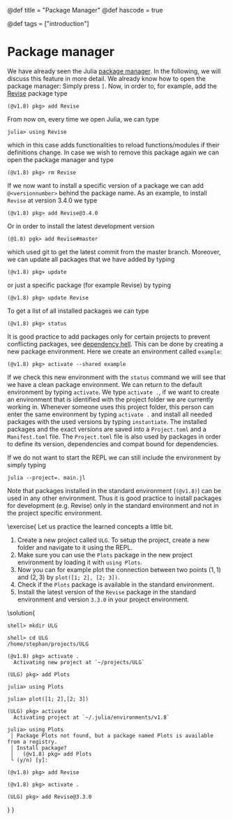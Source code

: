 @def title = "Package Manager"
@def hascode = true

@def tags = ["introduction"]

# Package manager

We have already seen the Julia [package manager](https://docs.julialang.org/en/v1/stdlib/Pkg/). In the following, we will discuss this feature in more detail. We already know how to open the package manager: Simply press `]`. Now, in order to, for example, add the [Revise](https://github.com/timholy/Revise.jl) package type 
```julia-repl
(@v1.8) pkg> add Revise
```
From now on, every time we open Julia, we can type
```julia-repl
julia> using Revise
```
which in this case adds functionalities to reload functions/modules if their definitions change. In case we wish to remove this package again we can open the package manager and type
```julia-repl
(@v1.8) pkg> rm Revise
```
If we now want to install a specific version of a package we can add `@<versionnumber>` behind the package name. As an example, to install `Revise` at version $3.4.0$ we type
```julia-repl
(@v1.8) pkg> add Revise@3.4.0
```
Or in order to install the latest development version
```julia-repl
(@1.8) pgk> add Revise#master
```
which used git to get the latest commit from the master branch.
Moreover, we can update all packages that we have added by typing
```julia-repl
(@v1.8) pkg> update
```
or just a specific package (for example Revise) by typing
```julia-repl
(@v1.8) pkg> update Revise
```
To get a list of all installed packages we can type
```julia-repl
(@v1.8) pkg> status
```
It is good practice to add packages only for certain projects to prevent conflicting packages, see [dependency hell](https://en.wikipedia.org/wiki/Dependency_hell). This can be done by creating a new package environment. Here we create an environment called `example`:
```julia-repl
(@v1.8) pkg> activate --shared example
```
If we check this new environment with the `status` command we will see that we have a clean package environment. We can return to the default environment by typing `activate`. We type `activate .`, if we want to create an environment that is identified with the project folder we are currently working in. Whenever someone uses this project folder, this person can enter the same environment by typing `activate .` and install all needed packages with the used versions by typing `instantiate`.
The installed packages and the exact versions are saved into a `Project.toml` and a `Manifest.toml` file. The `Project.toml` file is also used by packages in order to define its version, dependencies and compat bound for dependencies.

If we do not want to start the REPL we can still include the environment by simply typing
```shell
julia --project=. main.jl
```
Note that packages installed in the standard environment (`(@v1.8)`) can be used in any other environment.
Thus it is good practice to install packages for development (e.g. Revise) only in the standard environment and not in the project specific environment.

\exercise{
    Let us practice the learned concepts a little bit.
1. Create a new project called `ULG`. To setup the project, create a new folder and navigate to it using the REPL. 
2. Make sure you can use the `Plots` package in the new project environment by loading it with `using Plots`.
3. Now you can for example plot the connection between two points $(1,1)$ and $(2,3)$ by `plot([1; 2], [2; 3])`.
4. Check if the `Plots` package is available in the standard environment.
5. Install the latest version of the `Revise` package in the standard environment and version `3.3.0` in your project environment.

\solution{
```julia-repl
shell> mkdir ULG

shell> cd ULG
/home/stephan/projects/ULG

(@v1.8) pkg> activate .
  Activating new project at `~/projects/ULG`

(ULG) pkg> add Plots

julia> using Plots

julia> plot([1; 2],[2; 3])

(ULG) pkg> activate
  Activating project at `~/.julia/environments/v1.8`

julia> using Plots
 │ Package Plots not found, but a package named Plots is available from a registry. 
 │ Install package?
 │   (@v1.8) pkg> add Plots 
 └ (y/n) [y]: 

(@v1.8) pkg> add Revise

(@v1.8) pkg> activate .

(ULG) pkg> add Revise@3.3.0
```
}
}
